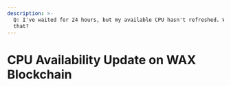 ```yaml
---
description: >-
  Q: I've waited for 24 hours, but my available CPU hasn't refreshed. Why is
  that?
---
```


# CPU Availability Update on WAX Blockchain


